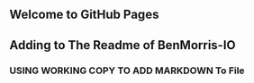 ## Welcome to GitHub Pages
## Adding to The Readme of BenMorris-IO

### USING WORKING COPY TO ADD MARKDOWN  To File